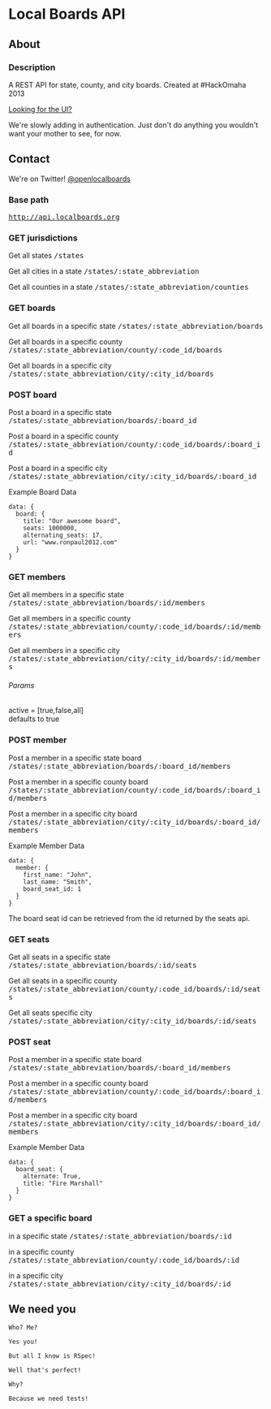 # Local Boards API


About
------
### Description

A REST API for state, county, and city boards. Created at #HackOmaha 2013

[Looking for the UI?](https://github.com/trakaus/localboards-ui)

We're slowly adding in authentication. Just don't do anything you wouldn't want your mother to see, for now.

Contact
------
We're on Twitter! [@openlocalboards](http://twitter.com/openlocalboards)


### Base path
<tt>http://api.localboards.org</tt>


### GET jurisdictions

Get all states
<tt>/states</tt> 

Get all cities in a state
<tt>/states/:state_abbreviation</tt> 

Get all counties in a state
<tt>/states/:state_abbreviation/counties</tt> 


### GET boards

Get all boards in a specific state
<tt>/states/:state_abbreviation/boards</tt> 

Get all boards in a specific county
<tt>/states/:state_abbreviation/county/:code_id/boards</tt> 

Get all boards in a specific city
<tt>/states/:state_abbreviation/city/:city_id/boards</tt> 

### POST board

Post a board in a specific state
<tt>/states/:state_abbreviation/boards/:board_id</tt> 

Post a board in a specific county
<tt>/states/:state_abbreviation/county/:code_id/boards/:board_id</tt> 

Post a board in a specific city
<tt>/states/:state_abbreviation/city/:city_id/boards/:board_id</tt> 

Example Board Data
```
data: {
  board: {
    title: "Our awesome board",
    seats: 1000000,
    alternating_seats: 17,
    url: "www.ronpaul2012.com"
  }
}
```

### GET members

Get all members in a specific state
<tt>/states/:state_abbreviation/boards/:id/members</tt> 

Get all members in a specific county
<tt>/states/:state_abbreviation/county/:code_id/boards/:id/members</tt> 

Get all members in a specific city
<tt>/states/:state_abbreviation/city/:city_id/boards/:id/members</tt> 

###### Params

active = [true,false,all]
<br/>
defaults to true

### POST member

Post a member in a specific state board
<tt>/states/:state_abbreviation/boards/:board_id/members</tt> 

Post a member in a specific county board
<tt>/states/:state_abbreviation/county/:code_id/boards/:board_id/members</tt> 

Post a member in a specific city board
<tt>/states/:state_abbreviation/city/:city_id/boards/:board_id/members</tt> 

Example Member Data
```
data: {
  member: {
    first_name: "John",
    last_name: "Smith",
    board_seat_id: 1
  }
}
```

The board seat id can be retrieved from the id returned by the seats api.

### GET seats

Get all seats in a specific state
<tt>/states/:state_abbreviation/boards/:id/seats</tt> 

Get all seats in a specific county
<tt>/states/:state_abbreviation/county/:code_id/boards/:id/seats</tt> 

Get all seats specific city
<tt>/states/:state_abbreviation/city/:city_id/boards/:id/seats</tt> 

### POST seat

Post a member in a specific state board
<tt>/states/:state_abbreviation/boards/:board_id/members</tt> 

Post a member in a specific county board
<tt>/states/:state_abbreviation/county/:code_id/boards/:board_id/members</tt> 

Post a member in a specific city board
<tt>/states/:state_abbreviation/city/:city_id/boards/:board_id/members</tt> 

Example Member Data
```
data: {
  board_seat: {
    alternate: True,
    title: "Fire Marshall"
  }
}
```

### GET a specific board

in a specific state
<tt>/states/:state_abbreviation/boards/:id</tt> 

in a specific county
<tt>/states/:state_abbreviation/county/:code_id/boards/:id</tt> 

in a specific city
<tt>/states/:state_abbreviation/city/:city_id/boards/:id</tt> 

We need you
------

` Who? Me? `

` Yes you! `

` But all I know is RSpec! `

` Well that's perfect! `

` Why? `

` Because we need tests! `
